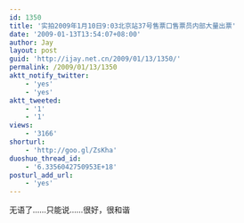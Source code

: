 ```yaml
---
id: 1350
title: '实拍2009年1月10日9:03北京站37号售票口售票员内部大量出票'
date: '2009-01-13T13:54:07+08:00'
author: Jay
layout: post
guid: 'http://ijay.net.cn/2009/01/13/1350/'
permalink: /2009/01/13/1350
aktt_notify_twitter:
    - 'yes'
    - 'yes'
aktt_tweeted:
    - '1'
    - '1'
views:
    - '3166'
shorturl:
    - 'http://goo.gl/ZsKha'
duoshuo_thread_id:
    - '6.3356042750953E+18'
posturl_add_url:
    - 'yes'
---
```


<div class="youtube-video"><object width="425" height="355" data="http://www.youtube.com/v/Sm_3oVuJkH4" type="application/x-shockwave-flash"><param name="wmode" value="transparent" /><param name="src" value="http://www.youtube.com/v/Sm_3oVuJkH4" /><param name="id" value="Player1231826012971" /></object></div>
无语了……只能说……很好，很和谐